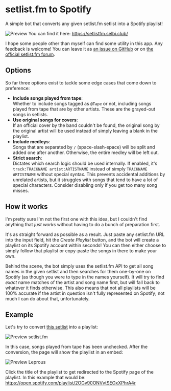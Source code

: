 # setlist.fm to Spotify
A simple bot that converts any given setlist.fm setlist into a Spotify playlist!

![Preview](https://i.imgur.com/XTXqsUj.png)
You can find it here: https://setlistfm.selbi.club/

I hope some people other than myself can find some utility in this app. Any feedback is welcome! You can leave it as [an issue on GitHub](https://github.com/Selbi182/SetlistFmToSpotifyPlaylist/issues) or on [the official setlist.fm forum](https://www.setlist.fm/forum/music/other-music-stuff/setlistfm-to-spotify-playlist-converter-7bd72e68).

## Options
So far three options exist to tackle some edge cases that come down to preference:
* **Include songs played from tape**: \
Whether to include songs tagged as `@Tape` or not, including songs played from tape that are by other artists. These are the grayed-out songs in setlists.
* **Use original songs for covers**: \
If an official cover by the band couldn't be found, the original song by the original artist will be used instead of simply leaving a blank in the playlist.
* **Include medleys**: \
Songs that are separated by ` / ` (space-slash-space) will be split and added one after another. Otherwise, the entire medley will be left out.
* **Strict search**: \
Dictates which search logic should be used internally. If enabled, it's `track:TRACKNAME artist:ARTISTNAME` instead of simply `TRACKNAME ARTISTNAME` without special syntax. This prevents accidental additions by unrelated artists, but it struggles with songs that tend to have a lot of special characters. Consider disabling only if you get too many song misses.

## How it works
I'm pretty sure I'm not the first one with this idea, but I couldn't find anything that _just works_ without having to do a bunch of preparation first.

It's as straight forward as possible as a result. Just paste any setlist.fm URL into the input field, hit the _Create Playlist_ button, and the bot will create a playlist on its Spotify account within seconds! You can then either choose to simply follow that playlist or copy-paste the songs in there to make your own.

Behind the scene, the bot simply uses the setlist.fm API to get all song names in the given setlist and then searches for them one-by-one on Spotify (as though you were to type in the names yourself). It will try to find _exact_ name matches of the artist and song name first, but will fall back to whatever it finds otherwise. This also means that not all playlists will be 100% accurate if the artist in question isn't fully represented on Spotify; not much I can do about that, unfortunately.

## Example
Let's try to convert [this setlist](https://www.setlist.fm/setlist/rammstein/2023/olympiastadion-helsinki-finland-53b907ed.html) into a playlist:

![Preview setlist.fm](https://i.imgur.com/zNUHG0Q.png)

In this case, songs played from tape has been unchecked. After the conversion, the page will show the playlist in an embed:

![Preview Leprous](https://i.imgur.com/5Njecg9.png)

Click the title of the playlist to get redirected to the Spotify page of the playlist. In this example that would be: https://open.spotify.com/playlist/2OGv90ONVvtSEOxXPhrA4r
